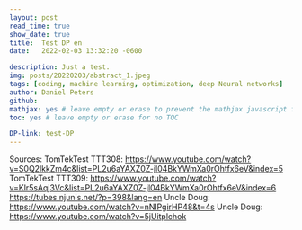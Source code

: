 ```yaml
---
layout: post
read_time: true
show_date: true
title:  Test DP en
date:   2022-02-03 13:32:20 -0600

description: Just a test.
img: posts/20220203/abstract_1.jpeg
tags: [coding, machine learning, optimization, deep Neural networks]
author: Daniel Peters
github:
mathjax: yes # leave empty or erase to prevent the mathjax javascript from loading
toc: yes # leave empty or erase for no TOC

DP-link: test-DP
---
```


Sources:
TomTekTest TTT308: https://www.youtube.com/watch?v=S0Q2lkkZm4c&list=PL2u6aYAXZ0Z-jl04BkYWmXa0rOhtfx6eV&index=5
TomTekTest TTT309: https://www.youtube.com/watch?v=Klr5sAqj3Vc&list=PL2u6aYAXZ0Z-jl04BkYWmXa0rOhtfx6eV&index=6
https://tubes.njunis.net/?p=398&lang=en
Uncle Doug: https://www.youtube.com/watch?v=nNlPgirHP48&t=4s
Uncle Doug: https://www.youtube.com/watch?v=5jUitplchok
